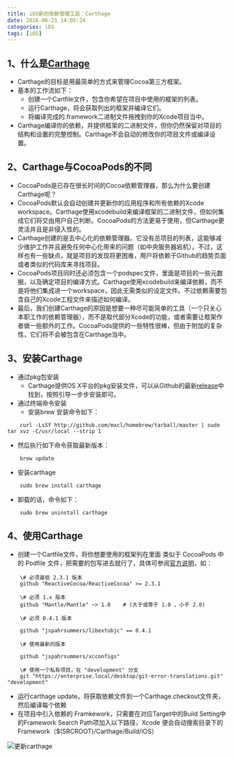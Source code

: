 ```yaml
---
title: iOS新的依赖管理工具：Carthage
date: 2016-06-21 14:05:24
categories: iOS
tags: [iOS]
---
```

## 1、什么是[Carthage](https://github.com/Carthage/Carthage)
* Carthage的目标是用最简单的方式来管理Cocoa第三方框架。
* 基本的工作流如下：
  * 创建一个Cartfile文件，包含你希望在项目中使用的框架的列表。
  * 运行Carthage，将会获取列出的框架并编译它们。
  * 将编译完成的.framework二进制文件拖拽到你的Xcode项目当中。
* Carthage编译你的依赖，并提供框架的二进制文件，但你仍然保留对项目的结构和设置的完整控制。Carthage不会自动的修改你的项目文件或编译设置。


## 2、Carthage与CocoaPods的不同
* CocoaPods是已存在很长时间的Cocoa依赖管理器，那么为什么要创建Carthage呢？
* CocoaPods默认会自动创建并更新你的应用程序和所有依赖的Xcode workspace。Carthage使用xcodebuild来编译框架的二进制文件，但如何集成它们将交由用户自己判断。CocoaPods的方法更易于使用，但Carthage更灵活并且是非侵入性的。
* Carthage创建的是去中心化的依赖管理器。它没有总项目的列表，这能够减少维护工作并且避免任何中心化带来的问题（如中央服务器宕机）。不过，这样也有一些缺点，就是项目的发现将更困难，用户将依赖于Github的趋势页面或者类似的代码库来寻找项目。
* CocoaPods项目同时还必须包含一个podspec文件，里面是项目的一些元数据，以及确定项目的编译方式。Carthage使用xcodebuild来编译依赖，而不是将他们集成进一个workspace，因此无需类似的设定文件。不过依赖需要包含自己的Xcode工程文件来描述如何编译。
* 最后，我们创建Carthage的原因是想要一种尽可能简单的工具（一个只关心本职工作的依赖管理器），而不是取代部分Xcode的功能，或者需要让框架作者做一些额外的工作。CocoaPods提供的一些特性很棒，但由于附加的复杂性，它们将不会被包含在Carthage当中。

## 3、安装Carthage
* 通过pkg包安装
  * Carthage提供OS X平台的pkg安装文件，可以从Github的最新[release](https://github.com/Carthage/Carthage/releases)中找到，按照引导一步步安装即可。
* 通过终端命令安装
  * 安装brew
	安装命令如下：

```
	curl -LsSf http://github.com/mxcl/homebrew/tarball/master | sudo tar xvz -C/usr/local --strip 1
```

  * 然后执行如下命令获取最新版本：

```
	brew update
```

  * 安装carthage

```
	sudo brew install carthage
```

  * 卸载的话，命令如下：

```
	sudo brew uninstall carthage
```

## 4、使用Carthage
* 创建一个Cartfile文件，将你想要使用的框架列在里面
	类似于 CocoaPods 中的 Podfile 文件，把需要的包写进去就行了，具体可参阅[官方说明](https://github.com/Carthage/Carthage/blob/master/Documentation/Artifacts.md#cartfile)，如：

```
	\# 必须最低 2.3.1 版本
	github "ReactiveCocoa/ReactiveCocoa" >= 2.3.1

	\# 必须 1.x 版本
	github "Mantle/Mantle" ~> 1.0    # (大于或等于 1.0 ，小于 2.0)

	\# 必须 0.4.1 版本

	github "jspahrsummers/libextobjc" == 0.4.1

	\# 使用最新的版本

	github "jspahrsummers/xcconfigs"

	\# 使用一个私有项目，在 "development" 分支
	git "https://enterprise.local/desktop/git-error-translations.git" "development"
```

* 运行carthage update，将获取依赖文件到一个Carthage.checkout文件夹，然后编译每个依赖
* 在项目中引入依赖的 Framkework，只需要在对应Target中的Build Setting中的Framework Search Path项加入以下路径，Xcode 便会自动搜索目录下的Framework（$(SRCROOT)/Carthage/Build/iOS）

![更新carthage](https://cdn.clang.asia/blog/2016/iOS%E6%96%B0%E7%9A%84%E4%BE%9D%E8%B5%96%E7%AE%A1%E7%90%86%E5%B7%A5%E5%85%B7%EF%BC%9ACarthage_1.png)
